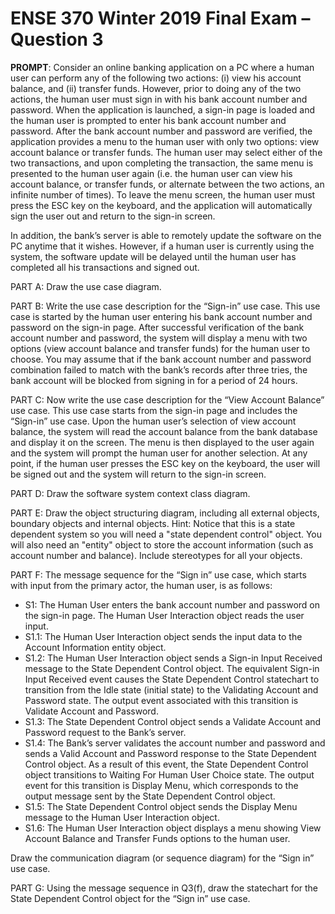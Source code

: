 # ENSE 370 Winter 2019 Final Exam – Question 3

**PROMPT**: Consider an online banking application on a PC where a human user can perform any of the following two actions: (i) view his account balance, and (ii) transfer funds. However, prior to doing any of the two actions, the human user must sign in with his bank account number and password. When the application is launched, a sign-in page is loaded and the human user is prompted to enter his bank account number and password. After the bank account number and password are verified, the application provides a menu to the human user with only two options: view account balance or transfer funds. The human user may select either of the two transactions, and upon completing the transaction, the same menu is presented to the human user again (i.e. the human user can view his account balance, or transfer funds, or alternate between the two actions, an infinite number of times). To leave the menu screen, the human user must press the ESC key on the keyboard, and the application will automatically sign the user out and return to the sign-in screen. 

In addition, the bank’s server is able to remotely update the software on the PC anytime that it wishes. However, if a human user is currently using the system, the software update will be delayed until the human user has completed all his transactions and signed out.

PART A: Draw the use case diagram.

PART B: Write the use case description for the “Sign-in” use case. This use case is started by the human user entering his bank account number and password on the sign-in page. After successful verification of the bank account number and password, the system will display a menu with two options (view account balance and transfer funds) for the human user to choose. You may assume that if the bank account number and password combination failed to match with the bank’s records after three tries, the bank account will be blocked from signing in for a period of 24 hours.

PART C: Now write the use case description for the “View Account Balance” use case. This use case starts from the sign-in page and includes the “Sign-in” use case. Upon the human user’s selection of view account balance, the system will read the account balance from the bank database and display it on the screen. The menu is then displayed to the user again and the system will prompt the human user for another selection. At any point, if the human user presses the ESC key on the keyboard, the user will be signed out and the system will return to the sign-in screen.

PART D: Draw the software system context class diagram.

PART E: Draw the object structuring diagram, including all external objects, boundary objects and internal objects. Hint: Notice that this is a state dependent system so you will need a "state dependent control" object. You will also need an "entity" object to store the account information (such as account number and balance). Include stereotypes for all your objects.
  
PART F: The message sequence for the “Sign in” use case, which starts with input from the primary actor, the human user, is as follows:

- S1: The Human User enters the bank account number and password on the sign-in page. The Human User Interaction object reads the user input.
- S1.1: The Human User Interaction object sends the input data to the Account Information entity object.
- S1.2: The Human User Interaction object sends a Sign-in Input Received message to the State Dependent Control object. The equivalent Sign-in Input Received event causes the State Dependent Control statechart to transition from the Idle state (initial state) to the Validating Account and Password state. The output event associated with this transition is Validate Account and Password.
- S1.3: The State Dependent Control object sends a Validate Account and Password request to the Bank’s server.
- S1.4: The Bank’s server validates the account number and password and sends a Valid Account and Password response to the State Dependent Control object. As a result of this event, the State Dependent Control object transitions to Waiting For Human User Choice state. The output event for this transition is Display Menu, which corresponds to the output message sent by the State Dependent Control object.
- S1.5: The State Dependent Control object sends the Display Menu message to the Human User Interaction object.
- S1.6: The Human User Interaction object displays a menu showing View Account Balance and Transfer Funds options to the human user.

Draw the communication diagram (or sequence diagram) for the “Sign in” use case.

PART G: Using the message sequence in Q3(f), draw the statechart for the State Dependent Control object for the “Sign in” use case.
